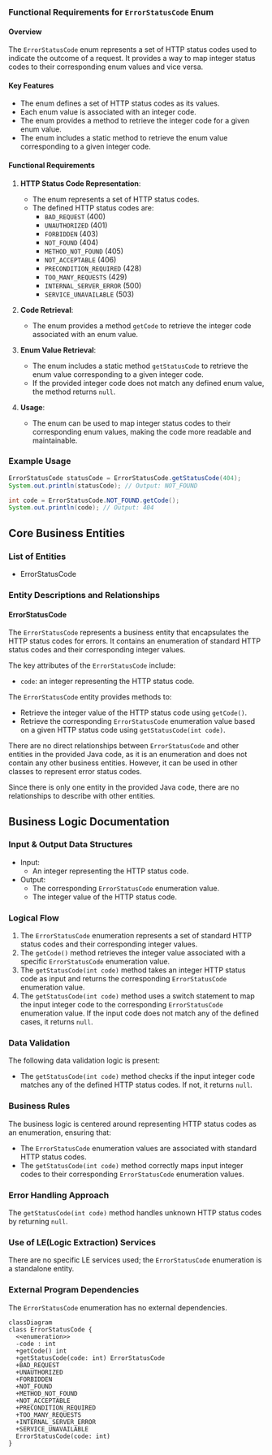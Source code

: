 ### Functional Requirements for `ErrorStatusCode` Enum
#### Overview

The `ErrorStatusCode` enum represents a set of HTTP status codes used to indicate the outcome of a request. It provides a way to map integer status codes to their corresponding enum values and vice versa.

#### Key Features

*   The enum defines a set of HTTP status codes as its values.
*   Each enum value is associated with an integer code.
*   The enum provides a method to retrieve the integer code for a given enum value.
*   The enum includes a static method to retrieve the enum value corresponding to a given integer code.

#### Functional Requirements

1.  **HTTP Status Code Representation**:
    *   The enum represents a set of HTTP status codes.
    *   The defined HTTP status codes are:
        *   `BAD_REQUEST` (400)
        *   `UNAUTHORIZED` (401)
        *   `FORBIDDEN` (403)
        *   `NOT_FOUND` (404)
        *   `METHOD_NOT_FOUND` (405)
        *   `NOT_ACCEPTABLE` (406)
        *   `PRECONDITION_REQUIRED` (428)
        *   `TOO_MANY_REQUESTS` (429)
        *   `INTERNAL_SERVER_ERROR` (500)
        *   `SERVICE_UNAVAILABLE` (503)

2.  **Code Retrieval**:
    *   The enum provides a method `getCode` to retrieve the integer code associated with an enum value.

3.  **Enum Value Retrieval**:
    *   The enum includes a static method `getStatusCode` to retrieve the enum value corresponding to a given integer code.
    *   If the provided integer code does not match any defined enum value, the method returns `null`.

4.  **Usage**:
    *   The enum can be used to map integer status codes to their corresponding enum values, making the code more readable and maintainable.

### Example Usage

```java
ErrorStatusCode statusCode = ErrorStatusCode.getStatusCode(404);
System.out.println(statusCode); // Output: NOT_FOUND

int code = ErrorStatusCode.NOT_FOUND.getCode();
System.out.println(code); // Output: 404
```



## Core Business Entities
### List of Entities
* ErrorStatusCode

### Entity Descriptions and Relationships
#### ErrorStatusCode
The `ErrorStatusCode` represents a business entity that encapsulates the HTTP status codes for errors. It contains an enumeration of standard HTTP status codes and their corresponding integer values.

The key attributes of the `ErrorStatusCode` include:
- `code`: an integer representing the HTTP status code.

The `ErrorStatusCode` entity provides methods to:
- Retrieve the integer value of the HTTP status code using `getCode()`.
- Retrieve the corresponding `ErrorStatusCode` enumeration value based on a given HTTP status code using `getStatusCode(int code)`.

There are no direct relationships between `ErrorStatusCode` and other entities in the provided Java code, as it is an enumeration and does not contain any other business entities. However, it can be used in other classes to represent error status codes.

Since there is only one entity in the provided Java code, there are no relationships to describe with other entities.



## Business Logic Documentation
### Input & Output Data Structures

* Input: 
  - An integer representing the HTTP status code.
* Output: 
  - The corresponding `ErrorStatusCode` enumeration value.
  - The integer value of the HTTP status code.

### Logical Flow

1. The `ErrorStatusCode` enumeration represents a set of standard HTTP status codes and their corresponding integer values.
2. The `getCode()` method retrieves the integer value associated with a specific `ErrorStatusCode` enumeration value.
3. The `getStatusCode(int code)` method takes an integer HTTP status code as input and returns the corresponding `ErrorStatusCode` enumeration value.
4. The `getStatusCode(int code)` method uses a switch statement to map the input integer code to the corresponding `ErrorStatusCode` enumeration value. If the input code does not match any of the defined cases, it returns `null`.

### Data Validation

The following data validation logic is present:
- The `getStatusCode(int code)` method checks if the input integer code matches any of the defined HTTP status codes. If not, it returns `null`.

### Business Rules

The business logic is centered around representing HTTP status codes as an enumeration, ensuring that:
- The `ErrorStatusCode` enumeration values are associated with standard HTTP status codes.
- The `getStatusCode(int code)` method correctly maps input integer codes to their corresponding `ErrorStatusCode` enumeration values.

### Error Handling Approach

The `getStatusCode(int code)` method handles unknown HTTP status codes by returning `null`.

### Use of LE(Logic Extraction) Services

There are no specific LE services used; the `ErrorStatusCode` enumeration is a standalone entity.

### External Program Dependencies

The `ErrorStatusCode` enumeration has no external dependencies.



```mermaid
classDiagram
class ErrorStatusCode {
  <<enumeration>>
  -code : int
  +getCode() int
  +getStatusCode(code: int) ErrorStatusCode
  +BAD_REQUEST
  +UNAUTHORIZED
  +FORBIDDEN
  +NOT_FOUND
  +METHOD_NOT_FOUND
  +NOT_ACCEPTABLE
  +PRECONDITION_REQUIRED
  +TOO_MANY_REQUESTS
  +INTERNAL_SERVER_ERROR
  +SERVICE_UNAVAILABLE
  ErrorStatusCode(code: int)
}
```



